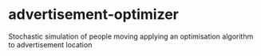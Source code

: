 # advertisement-optimizer
Stochastic simulation of people moving applying an optimisation algorithm to advertisement location
